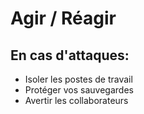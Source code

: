 # Agir  / Réagir

## En cas d'attaques:

* Isoler les postes de travail
* Protéger vos sauvegardes
* Avertir les collaborateurs 

